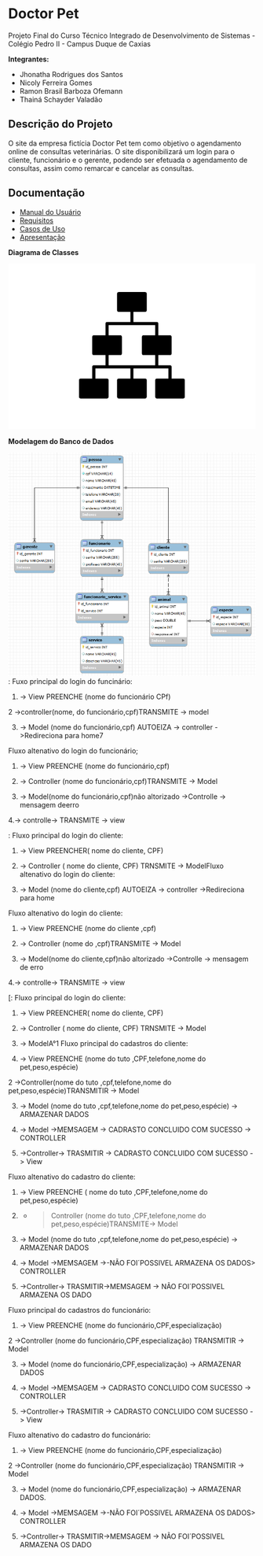 # Doctor Pet

Projeto Final do Curso Técnico Integrado de Desenvolvimento de Sistemas - Colégio Pedro II - Campus Duque de Caxias

**Integrantes:**
 - Jhonatha Rodrigues dos Santos
 - Nicoly Ferreira Gomes
 - Ramon Brasil Barboza Ofemann
 - Thainá Schayder Valadão

 ## Descrição do Projeto

 O site da empresa fictícia Doctor Pet tem como objetivo o agendamento online de consultas veterinárias. O site disponibilizará um login para o cliente, funcionário e o gerente, podendo ser efetuada o agendamento de consultas, assim como remarcar e cancelar as consultas.

## Documentação

- [Manual do Usuário](manual.md)
- [Requisitos](requisitos.md)
- [Casos de Uso](casos-de-uso.md)
- [Apresentação](apresentacao.pdf)

**Diagrama de Classes**

![Diagrama de Classes](diagrama-exemplo.png)

**Modelagem do Banco de Dados**

![Diagrama de Banco de Dados](diagrama-de-banco-de-dados.png)
: Fuxo principal do login do funcinário:

1.  ->  View  PREENCHE  (nome do  funcionário CPf)

2  ->controller(nome, do funcionário,cpf)TRANSMITE
 -> model

3. ->   Model (nome do funcionário,cpf) AUTOEIZA -> controller ->Redireciona para home7

Fluxo  altenativo  do login do funcionário;

1. -> View PREENCHE   (nome do funcionário,cpf)

2.  -> Controller (nome do funcionário,cpf)TRANSMITE
->  Model 

3. -> Model(nome do funcionário,cpf)não  altorizado  ->Controlle  -> mensagem deerro

4.-> controlle-> TRANSMITE -> view

: Fluxo principal do login do cliente:

1.  -> View PREENCHER( nome do cliente,  CPF)

2.  ->  Controller ( nome do cliente, CPF) TRNSMITE -> ModelFluxo  altenativo  do login do cliente:

3. ->   Model (nome do cliente,cpf) AUTOEIZA -> controller ->Redireciona para home

Fluxo  altenativo  do login do cliente:

1. -> View PREENCHE   (nome do cliente ,cpf)

2.  -> Controller (nome do  ,cpf)TRANSMITE
->  Model 

3. -> Model(nome do cliente,cpf)não  altorizado  ->Controlle  -> mensagem de erro

4.-> controlle-> TRANSMITE -> view

[: Fluxo principal do login do cliente:

1.  -> View PREENCHER( nome do cliente,  CPF)

2.  ->  Controller ( nome do cliente, CPF) TRNSMITE -> Model



3. -> ModelA°1
 Fluxo principal do cadastros do cliente:

1.  ->  View  PREENCHE  (nome do tuto ,CPF,telefone,nome do pet,peso,espécie)

2  ->Controller(nome do tuto  ,cpf,telefone,nome do pet,peso,espécie)TRANSMITIR
-> Model

3. ->   Model (nome do tuto ,cpf,telefone,nome do pet,peso,espécie)  -> ARMAZENAR DADOS

4. -> Model ->MEMSAGEM -> CADRASTO CONCLUIDO COM SUCESSO -> CONTROLLER

5. ->Controller-> TRASMITIR -> CADRASTO CONCLUIDO COM SUCESSO -> View

Fluxo altenativo  do cadastro do cliente:

1. -> View PREENCHE   ( nome do tuto ,CPF,telefone,nome do pet,peso,espécie)

2.  - > Controller   (nome do tuto ,CPF,telefone,nome do pet,peso,espécie)TRANSMITE->  Model 

3. ->   Model (nome do tuto ,cpf,telefone,nome do pet,peso,espécie)  -> ARMAZENAR DADOS

4. -> Model ->MEMSAGEM ->-NÃO FOI´POSSIVEL ARMAZENA OS DADOS> CONTROLLER

5. ->Controller-> TRASMITIR->MEMSAGEM -> NÃO FOI´POSSIVEL ARMAZENA OS DADO 

 Fluxo principal do cadastros do  funcionário:

1.  ->  View  PREENCHE  (nome do funcionário,CPF,especialização)

2  ->Controller (nome do funcionário,CPF,especialização) TRANSMITIR
-> Model

3. ->   Model (nome do funcionário,CPF,especialização) -> ARMAZENAR DADOS

4. -> Model ->MEMSAGEM -> CADRASTO CONCLUIDO COM SUCESSO -> CONTROLLER

5. ->Controller-> TRASMITIR -> CADRASTO CONCLUIDO COM SUCESSO -> View

Fluxo altenativo  do cadastro do funcionário:

1.  ->  View  PREENCHE  (nome do funcionário,CPF,especialização)

2  ->Controller (nome do funcionário,CPF,especialização) TRANSMITIR
-> Model

3. ->   Model (nome do funcionário,CPF,especialização) -> ARMAZENAR DADOS.

 4. -> Model ->MEMSAGEM ->-NÃO FOI´POSSIVEL ARMAZENA OS DADOS> CONTROLLER

5. ->Controller-> TRASMITIR->MEMSAGEM -> NÃO FOI´POSSIVEL ARMAZENA OS DADO
